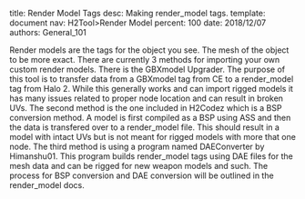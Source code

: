 title:      Render Model Tags
desc:       Making render_model tags.
template:   document
nav:        H2Tool>Render Model
percent:    100
date:       2018/12/07
authors:    General_101

Render models are the tags for the object you see. The mesh of the object to be more exact. There are currently 3 methods for importing your own custom render models. 
There is the GBXmodel Upgrader. The purpose of this tool is to transfer data from a GBXmodel tag from CE to a render_model tag from Halo 2. 
While this generally works and can import rigged models it has many issues related to proper node location and can result in broken UVs. The second method is the one included in H2Codez which
is a BSP conversion method. A model is first compiled as a BSP using ASS and then the data is transfered over to a render_model file. This should result in a model with intact UVs but is not meant for rigged models with more that one node. 
The third method is using a program named DAEConverter by Himanshu01. This program builds render_model tags using DAE files for the mesh data and can be rigged for new weapon models and such. 
The process for BSP conversion and DAE conversion will be outlined in the render_model docs. 